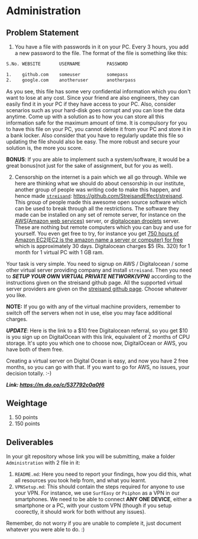 # Administration

## Problem Statement

1. You have a file with passwords in it on your PC. Every 3 hours, you add a new password to the file. The format of the file is something like this:

```txt
S.No. WEBSITE       USERNAME          PASSWORD

1.    github.com    someuser          somepass
2.    google.com    anotheruser       anotherpass
```

  As you see, this file has some very confidential information which you don't want to lose at any cost. Since your friend are also engineers, they can easily find it in your PC if they have access to your PC. Also, consider scenarios such as your hard-disk goes corrupt and you can lose the data anytime. Come up with a solution as to how you can store all this information safe for the maximum amount of time. It is compulsory for you to have this file on your PC, you cannot delete it from your PC and store it in a bank locker. Also consider that you have to regularly update this file so updating the file should also be easy. The more robust and secure your solution is, the more you score.

**BONUS**: If you are able to implement such a system/software, it would be a great bonus(not just for the sake of assignment, but for you as well).

2. Censorship on the internet is a pain which we all go through. While we here are thinking what we should do about censorship in our institute, another group of people was writing code to make this happen, and hence made [`streisand`](https://github.com/StreisandEffect/streisand): <https://github.com/StreisandEffect/streisand>. This group of people made this awesome open source software which can be used to break through all the restrictions. The software they made can be installed on any set of remote server, for instance on the [AWS(Amazon web services)](https://aws.amazon.com/) server, or [digitalocean droplets](https://www.digitalocean.com/) server. These are nothing but remote computers which you can buy and use for yourself. You even get free to try, for instance you get [750 hours of Amazon EC2(EC2 is the amazon name a server or computer) for free](https://aws.amazon.com/free/) which is approximately 30 days. Digitalocean charges $5 (Rs. 320) for 1 month for 1 virtual PC with 1 GB ram.

Your task is very simple. You need to signup on AWS / Digitalocean / some other virtual server providing company and install `streisand`. Then you need to ***SETUP YOUR OWN VIRTUAL PRIVATE NETWORK(VPN)*** according to the instructions given on the streisand github page. All the supported virtual server providers are given on the [streisand github page](https://github.com/StreisandEffect/streisand). Choose whatever you like.

**NOTE:** If you go with any of the virtual machine providers, remember to switch off the servers when not in use, else you may face additional charges.

***UPDATE***: Here is the link to a $10 free Digitalocean referral, so you get $10 is you sign up on DigitalOcean with this link, equivalent of 2 months of CPU storage. It's upto you which one to choose now, DigitalOcean or AWS, you have both of them free. 

Creating a virtual server on Digital Ocean is easy, and now you have 2 free months, so you can go with that. If you want to go for AWS, no issues, your decision totally. :-)

***Link: <https://m.do.co/c/537792c0a0f6>***

## Weightage

1. 50 points
2. 150 points

## Deliverables

In your git repository whose link you will be submitting, make a folder `Administration` with 2 file in it:

1. `README.md`: Here you need to report your findings, how you did this, what all resources you took help from, and what you learnt.
2. `VPNSetup.md`: This should contain the steps required for anyone to use your VPN. For instance, we use `SurfEasy` or `Psiphon` as a VPN in our smartphones. We need to be able to connect **ANY ONE DEVICE**, either a smartphone or a PC, with your custom VPN (though if you setup coorectly, it should work for both without any issues).

Remember, do not worry if you are unable to complete it, just document whatever you were able to do. :) 
